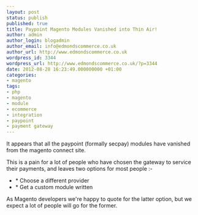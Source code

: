 ```yaml
---
layout: post
status: publish
published: true
title: Paypoint Magento Modules Vanished into Thin Air!
author: admin
author_login: blogadmin
author_email: info@edmondscommerce.co.uk
author_url: http://www.edmondscommerce.co.uk
wordpress_id: 3344
wordpress_url: http://www.edmondscommerce.co.uk/?p=3344
date: 2012-08-28 16:23:49.000000000 +01:00
categories:
- magento
tags:
- php
- magento
- module
- ecommerce
- integration
- paypoint
- payment gateway
---
```

It appears that all the paypoint (formally secpay) modules have vanished from the magento connect site.

This is a pain for a lot of people who have chosen the gateway to service their payments, and leaves two options for most people :-
<ul>
	<li>* Choose a different provider</li>
	<li>* Get a custom module written</li>
</ul>
As Magento developers we're happy to quote for the latter option, but we expect a lot of people will go for the former.
